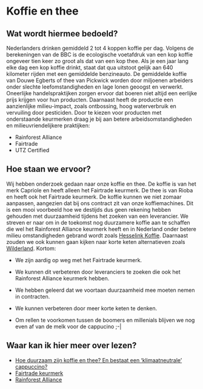# Koffie en thee

## Wat wordt hiermee bedoeld?

Nederlanders drinken gemiddeld 2 tot 4 koppen koffie per dag. Volgens de berekeningen van de BBC is de ecologische voetafdruk van een kop koffie ongeveer tien keer zo groot als dat van een kop thee. Als je een jaar lang elke dag een kop koffie drinkt, staat dat qua uitstoot gelijk aan 640 kilometer rijden met een gemiddelde benzineauto.
De gemiddelde koffie van Douwe Egberts of thee van Pickwick worden door miljoenen arbeiders onder slechte leefomstandigheden en lage lonen geoogst en verwerkt. Oneerlijke handelspraktijken zorgen ervoor dat boeren niet altijd een eerlijke prijs krijgen voor hun producten. Daarnaast heeft de productie een aanzienlijke milieu-impact, zoals ontbossing, hoog waterverbruik en vervuiling door pesticiden.
Door te kiezen voor producten met onderstaande keurmerken draag je bij aan betere arbeidsomstandigheden en milieuvriendelijkere praktijken:

- Rainforest Alliance
- Fairtrade
- UTZ Certified

## Hoe staan we ervoor?
Wij hebben onderzoek gedaan naar onze koffie en thee. De koffie is van het merk Capriole en heeft alleen het Fairtrade keurmerk. De thee is van Rioba en heeft ook het Fairtrade keurmerk. De koffie kunnen we niet zomaar aanpassen, aangezien dat bij ons contract zit van onze koffiemachines. Dit is een mooi voorbeeld hoe we destijds dus geen rekening hebben gehouden met duurzaamheid tijdens het zoeken van een leverancier. We streven er naar om in de toekomst nog duurzamere koffie aan te schaffen die wel het Rainforest Alliance keurmerk heeft en in Nederland onder betere milieu omstandigheden gebrand wordt zoals <a href="https://hesselinkkoffie.nl/over-ons/duurzaamheid/">Hesselink Koffie</a>. Daarnaast zouden we ook kunnen gaan kijken naar korte keten alternatieven zoals <a href="https://wilder-land.com/">Wilderland</a>. Kortom:

- We zijn aardig op weg met het Fairtrade keurmerk.

- We kunnen dit verbeteren door leveranciers te zoeken die ook het Rainforest Alliance keurmerk hebben.

- We hebben geleerd dat we voortaan duurzaamheid mee moeten nemen in contracten.

- We kunnen verbeteren door meer korte keten te denken.

- Om rellen te voorkomen tussen de boomers en millenials blijven we nog even af van de melk voor de cappucino ;-|

## Waar kan ik hier meer over lezen?
- <a href="https://www.klimaathelpdesk.org/answers/hoe-duurzaam-zijn-koffie-en-thee-en-bestaat-een-klimaatneutrale-cappuccino/#:~:text=Je%20kunt%20de%20impact%20van,suiker%20hebben%20de%20laagste%20klimaatimpact.">Hoe duurzaam zijn koffie en thee? En bestaat een ‘klimaatneutrale’ cappuccino?</a>
- <a href="https://www.fairtradenederland.nl/">Fairtrade keurmerk</a>
- <a href="https://www.rainforest-alliance.org/">Rainforest Alliance</a>







